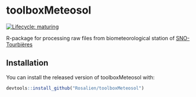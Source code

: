 # toolboxMeteosol

<!-- badges: start -->
[![Lifecycle: maturing](https://img.shields.io/badge/lifecycle-maturing-blue.svg)](https://www.tidyverse.org/lifecycle/#maturing)
<!-- badges: end -->

R-package for processing raw files from biometeorological station of [SNO-Tourbières](https://www.sno-tourbieres.cnrs.fr/)

## Installation

You can install the released version of toolboxMeteosol with:

```r
devtools::install_github("Rosalien/toolboxMeteosol")
```

